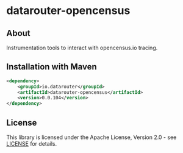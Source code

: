 # datarouter-opencensus

## About
Instrumentation tools to interact with opencensus.io tracing. 

## Installation with Maven

```xml
<dependency>
	<groupId>io.datarouter</groupId>
	<artifactId>datarouter-opencensus</artifactId>
	<version>0.0.104</version>
</dependency>
```

## License

This library is licensed under the Apache License, Version 2.0 - see [LICENSE](../LICENSE) for details.
